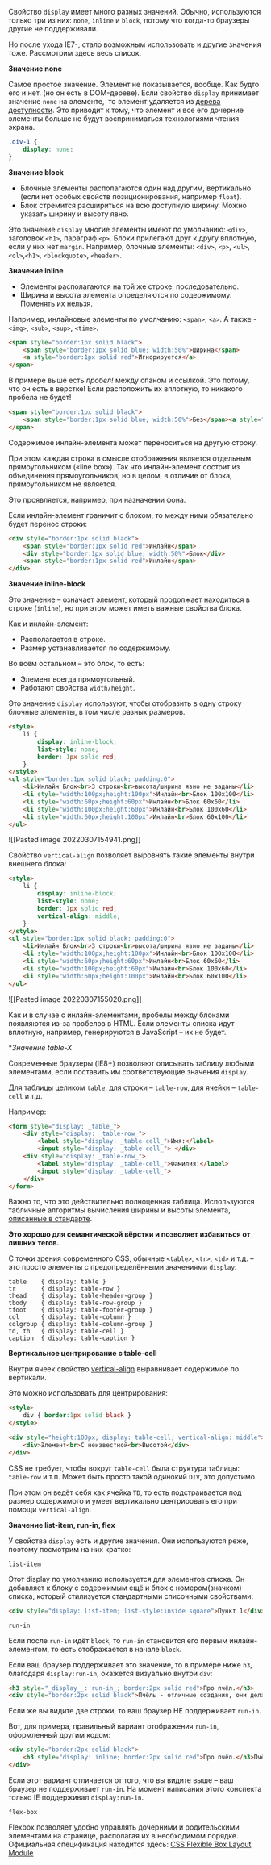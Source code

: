 Свойство `display` имеет много разных значений. Обычно, используются только три из них: `none`, `inline` и `block`, потому что когда-то браузеры другие не поддерживали.

Но после ухода IE7-, стало возможным использовать и другие значения тоже. Рассмотрим здесь весь список.

**Значение none**

Самое простое значение. Элемент не показывается, вообще. Как будто его и нет. (но он есть в DOM-дереве). Если свойство `display` принимает значение `none` на элементе,  то элемент удаляется из [дерева доступности](https://developer.mozilla.org/ru/docs/Learn/Accessibility/What_is_accessibility). Это приводит к тому, что элемент и все его дочерние элементы больше не будут восприниматься технологиями чтения экрана.
```css
.div-1 {
	display: none;
}
```

**Значение block**

-   Блочные элементы располагаются один над другим, вертикально (если нет особых свойств позиционирования, например `float`).
-   Блок стремится расшириться на всю доступную ширину. Можно указать ширину и высоту явно.

Это значение `display` многие элементы имеют по умолчанию: `<div>`, заголовок `<h1>`, параграф `<p>`. Блоки прилегают друг к другу вплотную, если у них нет `margin`.
Например, блочные элементы: `<div>`, `<p>`, `<ul>`, `<ol>`,`<h1>`, `<blockquote>`, `<header>`.

**Значение inline**

-   Элементы располагаются на той же строке, последовательно.
-   Ширина и высота элемента определяются по содержимому. Поменять их нельзя.

Например, инлайновые элементы по умолчанию: `<span>`, `<a>`. А также -   `<img>`, `<sub>`, `<sup>`, `<time>`.

```html
<span style="border:1px solid black">
	<span style="border:1px solid blue; width:50%">Ширина</span> 
	<a style="border:1px solid red">Игнорируется</a>
</span>
```

В примере выше есть *пробел!* между спаном и ссылкой. Это потому, что он есть в верстке! Если расположить их вплотную, то никакого пробела не будет!

```html
<span style="border:1px solid black"> 
	<span style="border:1px solid blue; width:50%">Без</span><a style="border:1px solid red">Пробела</a> 
</span>
```

Содержимое инлайн-элемента может переноситься на другую строку.

При этом каждая строка в смысле отображения является отдельным прямоугольником («line box»). Так что инлайн-элемент состоит из объединения прямоугольников, но в целом, в отличие от блока, прямоугольником не является.

Это проявляется, например, при назначении фона.

Если инлайн-элемент граничит с блоком, то между ними обязательно будет перенос строки:
```html
<div style="border:1px solid black"> 
	<span style="border:1px solid red">Инлайн</span>
	<div style="border:1px solid blue; width:50%">Блок</div>
	<span style="border:1px solid red">Инлайн</span> 
</div>
```

**Значение inline-block**

Это значение – означает элемент, который продолжает находиться в строке (`inline`), но при этом может иметь важные свойства блока.

Как и инлайн-элемент:

-   Располагается в строке.
-   Размер устанавливается по содержимому.

Во всём остальном – это блок, то есть:

-   Элемент всегда прямоугольный.
-   Работают свойства `width/height`.

Это значение `display` используют, чтобы отобразить в одну строку блочные элементы, в том числе разных размеров.

```html
<style> 
	li { 
		display: inline-block;
		list-style: none; 
		border: 1px solid red; 
	} 
</style> 
<ul style="border:1px solid black; padding:0">
	<li>Инлайн Блок<br>3 строки<br>высота/ширина явно не заданы</li>
	<li style="width:100px;height:100px">Инлайн<br>Блок 100x100</li>
	<li style="width:60px;height:60px">Инлайн<br>Блок 60x60</li>
	<li style="width:100px;height:60px">Инлайн<br>Блок 100x60</li>
	<li style="width:60px;height:100px">Инлайн<br>Блок 60x100</li>
</ul>
```
![[Pasted image 20220307154941.png]]

Свойство `vertical-align` позволяет выровнять такие элементы внутри внешнего блока:
```html
<style> 
	li { 
		display: inline-block;
		list-style: none; 
		border: 1px solid red; 
		vertical-align: middle;
	} 
</style> 
<ul style="border:1px solid black; padding:0">
	<li>Инлайн Блок<br>3 строки<br>высота/ширина явно не заданы</li>
	<li style="width:100px;height:100px">Инлайн<br>Блок 100x100</li>
	<li style="width:60px;height:60px">Инлайн<br>Блок 60x60</li>
	<li style="width:100px;height:60px">Инлайн<br>Блок 100x60</li>
	<li style="width:60px;height:100px">Инлайн<br>Блок 60x100</li>
</ul>
```
![[Pasted image 20220307155020.png]]

Как и в случае с инлайн-элементами, пробелы между блоками появляются из-за пробелов в HTML. Если элементы списка идут вплотную, например, генерируются в JavaScript – их не будет.

**Значение table-X*

Современные браузеры (IE8+) позволяют описывать таблицу любыми элементами, если поставить им соответствующие значения `display`.

Для таблицы целиком `table`, для строки – `table-row`, для ячейки – `table-cell` и т.д.

Например:
```html
<form style="display: _table_"> 
	<div style="display: _table-row_"> 
		<label style="display: _table-cell_">Имя:</label>
		<input style="display: _table-cell_"> </div> 
	<div style="display: _table-row_"> 
		<label style="display: _table-cell_">Фамилия:</label>
		<input style="display: _table-cell_"> 
	</div> 
</form>
```

Важно то, что это действительно полноценная таблица. Используются табличные алгоритмы вычисления ширины и высоты элемента, [описанные в стандарте](http://www.w3.org/TR/CSS2/tables.html#width-layout).

**Это хорошо для семантической вёрстки и позволяет избавиться от лишних тегов.**

С точки зрения современного CSS, обычные `<table>`, `<tr>`, `<td>` и т.д. – это просто элементы с предопределёнными значениями `display`:

```text
table    { display: table }
tr       { display: table-row }
thead    { display: table-header-group }
tbody    { display: table-row-group }
tfoot    { display: table-footer-group }
col      { display: table-column }
colgroup { display: table-column-group }
td, th   { display: table-cell }
caption  { display: table-caption }
```

**Вертикальное центрирование с table-cell**

Внутри ячеек свойство [vertical-align](http://www.w3.org/TR/CSS2/visudet.html#propdef-vertical-align) выравнивает содержимое по вертикали.

Это можно использовать для центрирования:

```html
<style> 
	div { border:1px solid black } 
</style> 

<div style="height:100px; display: table-cell; vertical-align: middle"> 
	<div>Элемент<br>С неизвестной<br>Высотой</div> 
</div>
```

CSS не требует, чтобы вокруг `table-cell` была структура таблицы: `table-row` и т.п. Может быть просто такой одинокий `DIV`, это допустимо.

При этом он ведёт себя как ячейка `TD`, то есть подстраивается под размер содержимого и умеет вертикально центрировать его при помощи `vertical-align`.

**Значение list-item, run-in, flex**

У свойства `display` есть и другие значения. Они используются реже, поэтому посмотрим на них кратко:

`list-item`

Этот display по умолчанию используется для элементов списка. Он добавляет к блоку с содержимым ещё и блок с номером(значком) списка, который стилизуется стандартными списочными свойствами:
```html
<div style="display: list-item; list-style:inside square">Пункт 1</div>
```

`run-in`

Если после `run-in` идёт `block`, то `run-in` становится его первым инлайн-элементом, то есть отображается в начале `block`.

Если ваш браузер поддерживает это значение, то в примере ниже `h3`, благодаря `display:run-in`, окажется визуально внутри `div`:
```html
<h3 style="_display__: run-in_; border:2px solid red">Про пчёл.</h3> 
<div style="border:2px solid black">Пчёлы - отличные создания, они делают мёд.</div>
```

Если же вы видите две строки, то ваш браузер НЕ поддерживает `run-in`.

Вот, для примера, правильный вариант отображения `run-in`, оформленный другим кодом:
```html
<div style="border:2px solid black"> 
	<h3 style="display: inline; border:2px solid red">Про пчёл.</h3>Пчёлы - отличные создания, они делают мёд.
</div>
```

Если этот вариант отличается от того, что вы видите выше – ваш браузер не поддерживает `run-in`. На момент написания этого конспекта только IE поддерживал `display:run-in`.

`flex-box`

Flexbox позволяет удобно управлять дочерними и родительскими элементами на странице, располагая их в необходимом порядке. Официальная спецификация находится здесь: [CSS Flexible Box Layout Module](http://www.w3.org/TR/css3-flexbox/)